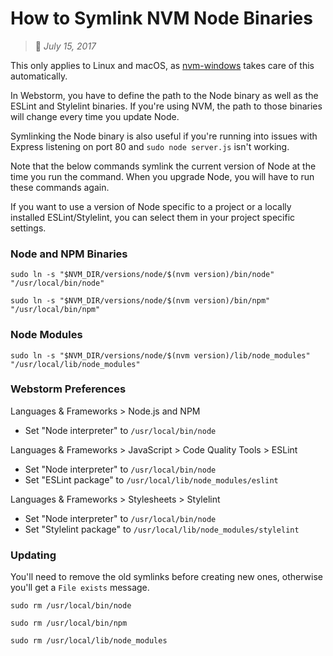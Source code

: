 # How to Symlink NVM Node Binaries
> :calendar: *July 15, 2017*

This only applies to Linux and macOS, as [nvm-windows](https://github.com/coreybutler/nvm-windows/)
takes care of this automatically.

In Webstorm, you have to define the path to the Node binary as well as the ESLint and Stylelint
binaries. If you're using NVM, the path to those binaries will change every time you update Node.

Symlinking the Node binary is also useful if you're running into issues with Express listening on
port 80 and `sudo node server.js` isn't working.

Note that the below commands symlink the current version of Node at the time you run the command.
When you upgrade Node, you will have to run these commands again.

If you want to use a version of Node specific to a project or a locally installed ESLint/Stylelint,
you can select them in your project specific settings.

### Node and NPM Binaries
`sudo ln -s "$NVM_DIR/versions/node/$(nvm version)/bin/node" "/usr/local/bin/node"`

`sudo ln -s "$NVM_DIR/versions/node/$(nvm version)/bin/npm" "/usr/local/bin/npm"`

### Node Modules
`sudo ln -s "$NVM_DIR/versions/node/$(nvm version)/lib/node_modules" "/usr/local/lib/node_modules"`

### Webstorm Preferences
Languages & Frameworks > Node.js and NPM
 - Set "Node interpreter" to `/usr/local/bin/node`

Languages & Frameworks > JavaScript > Code Quality Tools > ESLint
 - Set "Node interpreter" to `/usr/local/bin/node`
 - Set "ESLint package" to `/usr/local/lib/node_modules/eslint`

Languages & Frameworks > Stylesheets > Stylelint
 - Set "Node interpreter" to `/usr/local/bin/node`
 - Set "Stylelint package" to `/usr/local/lib/node_modules/stylelint`

### Updating
You'll need to remove the old symlinks before creating new ones, otherwise you'll get a
`File exists` message.

`sudo rm /usr/local/bin/node`

`sudo rm /usr/local/bin/npm`

`sudo rm /usr/local/lib/node_modules`
